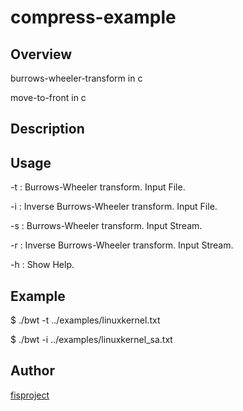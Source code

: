 compress-example
====

## Overview
burrows-wheeler-transform in c

move-to-front in c

## Description

## Usage
  -t :  Burrows-Wheeler transform. Input File.

  -i :  Inverse Burrows-Wheeler transform. Input File.
  
  -s :  Burrows-Wheeler transform. Input Stream.
  
  -r :  Inverse Burrows-Wheeler transform. Input Stream.
  
  -h :  Show Help.
## Example
$ ./bwt -t ../examples/linuxkernel.txt 

$ ./bwt -i ../examples/linuxkernel_sa.txt 

## Author
[fisproject](https://github.com/fisproject)
